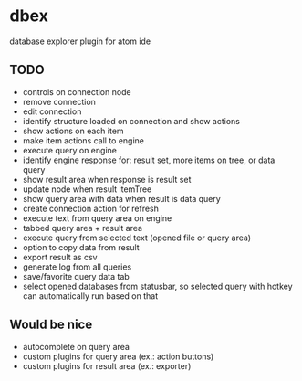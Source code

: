 # dbex
database explorer plugin for atom ide

## TODO
- controls on connection node
- remove connection
- edit connection
- identify structure loaded on connection and show actions
- show actions on each item
- make item actions call to engine
- execute query on engine
- identify engine response for: result set, more items on tree, or data query
- show result area when response is result set
- update node when result itemTree
- show query area with data when result is data query
- create connection action for refresh
- execute text from query area on engine
- tabbed query area + result area
- execute query from selected text (opened file or query area)
- option to copy data from result
- export result as csv
- generate log from all queries
- save/favorite query data tab
- select opened databases from statusbar, so selected query with hotkey can automatically run based on that

## Would be nice
- autocomplete on query area
- custom plugins for query area (ex.: action buttons)
- custom plugins for result area (ex.: exporter)
